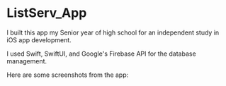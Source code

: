 # ListServ_App

I built this app my Senior year of high school for an independent study in iOS app development.

I used Swift, SwiftUI, and Google's Firebase API for the database management.

Here are some screenshots from the app:
